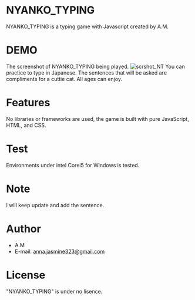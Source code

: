 # NYANKO_TYPING
NYANKO_TYPING is a typing game with Javascript created by A.M.

# DEMO
The screenshot of NYANKO_TYPING being played.
![scrshot_NT](https://github.com/halmel0217/NYANKO_TYPING/assets/141547124/377a504f-a7b9-49d3-9807-e492e3c472a3)
You can practice to type in Japanese.
The sentences that will be asked are compliments for a cuttie cat. All ages can enjoy.

# Features
No libraries or frameworks are used, the game is built with pure JavaScript, HTML, and CSS.

# Test
Environments under intel Corei5 for Windows is tested.

# Note
I will keep update and add the sentence.

# Author
* A.M
* E-mail: anna.jasmine323@gmail.com

# License
"NYANKO_TYPING" is under no lisence.



